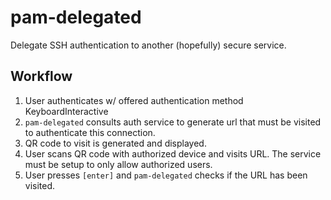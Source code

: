 # pam-delegated

Delegate SSH authentication to another (hopefully) secure service.

## Workflow

1. User authenticates w/ offered authentication method KeyboardInteractive
2. `pam-delegated` consults auth service to generate url that must be visited
    to authenticate this connection.
3. QR code to visit is generated and displayed.
4. User scans QR code with authorized device and visits URL. The service must be
    setup to only allow authorized users.
5. User presses `[enter]` and `pam-delegated` checks if the URL has been visited.

